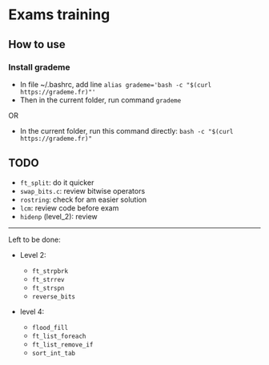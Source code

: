 # Exams training

## How to use

### Install grademe

- In file ~/.bashrc, add line `alias grademe='bash -c "$(curl https://grademe.fr)"'`
- Then in the current folder, run command `grademe`

OR

- In the current folder, run this command directly: `bash -c "$(curl https://grademe.fr)"`

##  TODO

- `ft_split`: do it quicker
- `swap_bits.c`: review bitwise operators
- `rostring`: check for am easier solution
- `lcm`: review code before exam
- `hidenp` (level_2): review

---
Left to be done:

- Level 2:
	- `ft_strpbrk`
	- `ft_strrev`
	- `ft_strspn`
	- `reverse_bits`

- level 4:
	- `flood_fill`
	- `ft_list_foreach`
	- `ft_list_remove_if`
	- `sort_int_tab`
